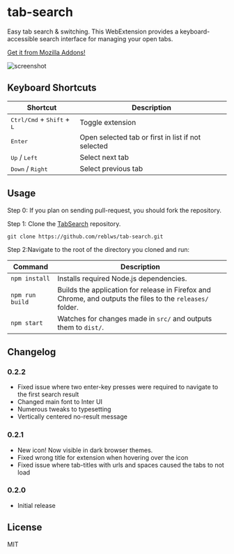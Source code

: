 # tab-search

Easy tab search & switching. This WebExtension provides a keyboard-accessible search interface for managing your open tabs.

[Get it from Mozilla Addons!](https://addons.mozilla.org/en-US/firefox/addon/tab_search/)

![screenshot](https://user-images.githubusercontent.com/9971847/29625159-f34baa02-87f8-11e7-965d-a76d8262c643.png)

## Keyboard Shortcuts

| Shortcut | Description |
| --- | --- |
| <kbd>Ctrl/Cmd</kbd> + <kbd>Shift</kbd> + <kbd>L</kbd> | Toggle extension |
| <kbd>Enter</kbd> | Open selected tab or first in list if not selected |
| <kbd>Up</kbd> / <kbd>Left</kbd> | Select next tab |
| <kbd>Down</kbd> / <kbd>Right</kbd> | Select previous tab |

## Usage

Step 0: If you plan on sending pull-request, you should fork the repository.

Step 1: Clone the [TabSearch](https://github.com/reblws/tab-search) repository.
```
git clone https://github.com/reblws/tab-search.git
```
Step 2:Navigate to the root of the directory you cloned and run:


| Command         | Description                               |
|-----------------|-------------------------------------------|
| `npm install`   | Installs required Node.js dependencies.   |
| `npm run build` | Builds the application for release in Firefox and Chrome, and outputs the files to the `releases/` folder.|
| `npm start`     | Watches for changes made in `src/` and outputs them to `dist/`.  |

## Changelog

### 0.2.2
- Fixed issue where two enter-key presses were required to navigate to the first search result
- Changed main font to Inter UI
- Numerous tweaks to typesetting
- Vertically centered no-result message

### 0.2.1

- New icon! Now visible in dark browser themes.
- Fixed wrong title for extension when hovering over the icon
- Fixed issue where tab-titles with urls and spaces caused the tabs to not load

### 0.2.0

- Initial release

## License
MIT
